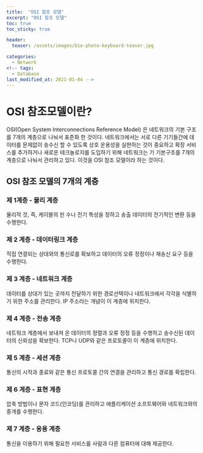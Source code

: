 ```yaml
---
title:  "OSI 참조 모델"
excerpt: "OSI 참조 모델"
toc: true
toc_sticky: true

header:
  teaser: /assets/images/bio-photo-keyboard-teaser.jpg

categories:
  - Network
<!-- tags:
  - Database 
last_modified_at: 2021-01-04 -->
---
```

# OSI 참조모델이란?

OSI(Open System Interconnections Reference Model) 은 네트워크의 기본 구조를 7개의 계층으로 나눠서 표준화 한 것이다.
네트워크에서는 서로 다른 기기들간에 데이터를 문제없이 송수신 할 수 있도록 상호 운용성을 실현하는 것이 중요하고 확장 서비스를 추가하거나
새로운 테크놀로지를 도입하기 위해 네트워크는 기 기본구조를 7개의 계층으로 나눠서 관리하고 있다. 이것을 OSI 참조 모델이라 하는 것이다.

## OSI 참조 모델의 7개의 계층

### 제 1계층 - 물리 계층

물리적 것, 즉, 케이블의 핀 수나 전기 특성을 정하고 송출 데이터의 전기적인 변환 등을 수행한다.

### 제 2 계층 - 데이터링크 계층

직접 연결되는 상대와의 통신로를 확보하고 데이터의 오류 정정이나 재송신 요구 등을 수행한다.

### 제 3 계층 - 네트워크 계층

데이터를 상대가 있는 곳까지 전달하기 위한 경로선택이나 네트워크에서 각각을 식별하기 위한 주소를 관리한다.
IP 주소라는 개념이 이 계층에 위치한다.

### 제 4 계층 - 전송 계층

네트워크 계층에서 보내져 온 데이터의 정렬과 오류 정정 등을 수행하고 송수신된 데이터의 신뢰성을 확보한다.
TCP나 UDP와 같은 프로토콜이 이 계층에 위치한다.

### 제 5 계층 - 세션 계층

통신의 시작과 종료와 같은 통신 프로토콜 간의 연결을 관리하고 통신 경로를 확립한다.

### 제 6 계층 - 표현 계층

압축 방법이나 문자 코드(인코딩)를 관리하고 애플리케이션 소프트웨어와 네트워크와의 중개를 수행한다.

### 제 7 계층 - 응용 계층

통신을 이용하기 위해 필요한 서비스를 사람과 다른 컴퓨터에 대해 제공한다.
